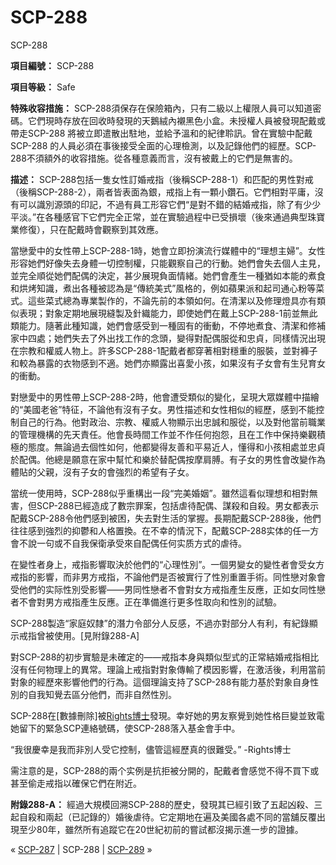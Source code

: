# SCP-288
                        




SCP-288



**項目編號：** SCP-288

**項目等級：** Safe

**特殊收容措施：** SCP-288須保存在保險箱內，只有二級以上權限人員可以知道密碼。它們現時存放在回收時發現的天鵝絨內襯黑色小盒。未授權人員被發現配戴或帶走SCP-288 將被立即遣散出駐地，並給予溫和的紀律聆訊。曾在實驗中配戴SCP-288 的人員必須在事後接受全面的心理檢測，以及記錄他們的經歷。SCP-288不須額外的收容措施。從各種意義而言，沒有被戴上的它們是無害的。

**描述：** SCP-288包括一隻女性訂婚戒指（後稱SCP-288-1）和匹配的男性對戒（後稱SCP-288-2），兩者皆表面為銀，戒指上有一顆小鑽石。它們相對平庸，沒有可以識別源頭的印記，不過有員工形容它們“是對不錯的結婚戒指，除了有少少平淡。”在各種感官下它們完全正常，並在實驗過程中已受損壞（後來通過典型珠寶業修復），只在配戴時會觀察到其效應。

當戀愛中的女性帶上SCP-288-1時，她會立即扮演流行媒體中的“理想主婦”。女性形容她們好像失去身體一切控制權，只能觀察自己的行動。她們會失去個人主見，並完全順從她們配偶的決定，甚少展現負面情緒。她們會產生一種猶如本能的煮食和烘烤知識，煮出各種被認為是“傳統美式”風格的，例如蘋果派和起司通心粉等菜式。這些菜式總為專業製作的，不論先前的本領如何。在清潔以及修理燈具亦有類似表現；對象定期地展現縫製及針織能力，即使她們在戴上SCP-288-1前並無此類能力。隨著此種知識，她們會感受到一種固有的衝動，不停地煮食、清潔和修補家中四處；她們失去了外出找工作的念頭，變得對配偶服從和忠貞，同樣情況出現在宗教和權威人物上。許多SCP-288-1配戴者都穿著相對穩重的服裝，並對褲子和較為暴露的衣物感到不適。她們亦顯露出喜愛小孩，如果沒有子女會有生兒育女的衝動。

對戀愛中的男性帶上SCP-288-2時，他會遭受類似的變化，呈現大眾媒體中描繪的“美國老爸”特征，不論他有沒有子女。男性描述和女性相似的經歷，感到不能控制自己的行為。他對政治、宗教、權威人物顯示出忠誠和服從，以及對他當前職業的管理機構的先天責任。他會長時間工作並不作任何抱怨，且在工作中保持樂觀積極的態度。無論過去個性如何，他都變得友善和平易近人，懂得和小孩相處並忠貞於配偶。他總是願意在家中幫忙和樂於替配偶按摩肩膊。有子女的男性會改變作為體貼的父親，沒有子女的會強烈的希望有子女。

當统一使用時，SCP-288似乎重構出一段“完美婚姻”。雖然這看似理想和相對無害，但SCP-288已經造成了數宗罪案，包括虐待配偶、謀殺和自殺。男女都表示配戴SCP-288令他們感到被困，失去對生活的掌握。長期配戴SCP-288後，他們往往感到強烈的抑鬱和人格置換。在不幸的情況下，配戴SCP-288实体的任一方會不說一句或不自我保衛承受來自配偶任何实质方式的虐待。

在變性者身上，戒指影響取決於他們的“心理性別”。一個男變女的變性者會受女方戒指的影響，而非男方戒指，不論他們是否被實行了性別重置手術。同性戀对象會受他們的实际性別受影響——男同性戀者不會對女方戒指產生反應，正如女同性戀者不會對男方戒指產生反應。正在準備進行更多性取向和性別的試驗。

SCP-288製造“家庭奴隸”的潛力令部分人反感，不過亦對部分人有利，有紀錄顯示戒指曾被使用。[見附錄288-A]

對SCP-288的初步實驗是未確定的——戒指本身與類似型式的正常結婚戒指相比沒有任何物理上的異常。理論上戒指對對象傳輸了模因影響，在激活後，利用當前對象的經歷來影響他們的行為。這個理論支持了SCP-288有能力基於對象自身性別的自我知覺去區分他們，而非自然性別。

SCP-288在[數據刪除]被<a shape='rect' class='newpage' href='/cloudy-with-a-chance-of-showers'>Rights&#21338;&#22763;</a>發現。幸好她的男友察覺到她性格巨變並致電她留下的緊急SCP連絡號碼，使SCP-288落入基金會手中。

“我很慶幸是我而非別人受它控制，儘管這經歷真的很難受。”
-Rights博士

需注意的是，SCP-288的兩个实例是抗拒被分開的，配戴者會感觉不得不買下或甚至偷走戒指以確保它們在附近。

**附錄288-A：** 經過大規模回溯SCP-288的歷史，發現其已經引致了五起凶殺、三起自殺和兩起（已記錄的）婚後虐待。它定期地在遍及美國各處不同的當舖反覆出現至少80年，雖然所有追蹤它在20世紀初前的嘗試都沒揭示進一步的證據。



« [SCP-287](/scp-287) | SCP-288 | [SCP-289](/scp-289) »





                    